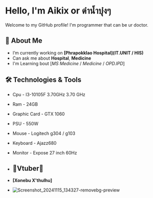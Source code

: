 # Hello, I'm Aikix or ดำน้ำบุ๋งๆ 

Welcome to my GitHub profile! I'm programmer that can be ur doctor.

## 🌟 About Me
-  I’m currently working on **[Phrapokklao Hospital](IT.UNIT / HIS)**
-  Can ask me about **Hospital**, **Medicine**
-  I'm Learning bout [*MS Medicine* / *Medicine* / *OPD.IPD*]

## 🛠️ Technologies & Tools
- Cpu - I3-10105F 3.70GHz   3.70 GHz
- Ram - 24GB
- Graphic Card - GTX 1060
- PSU - 550W
- Mouse - Logitech g304 / g103
- Keyboard - Ajazz680
- Monitor - Expose 27 inch 60Hz

- ## 💜Vtuber🖤

- **[Xonebu X'thulhu]**

- ![Screenshot_20241115_134327-removebg-preview](https://github.com/user-attachments/assets/3c4d3791-1482-4eaa-ac16-1d6c87817b2c)
